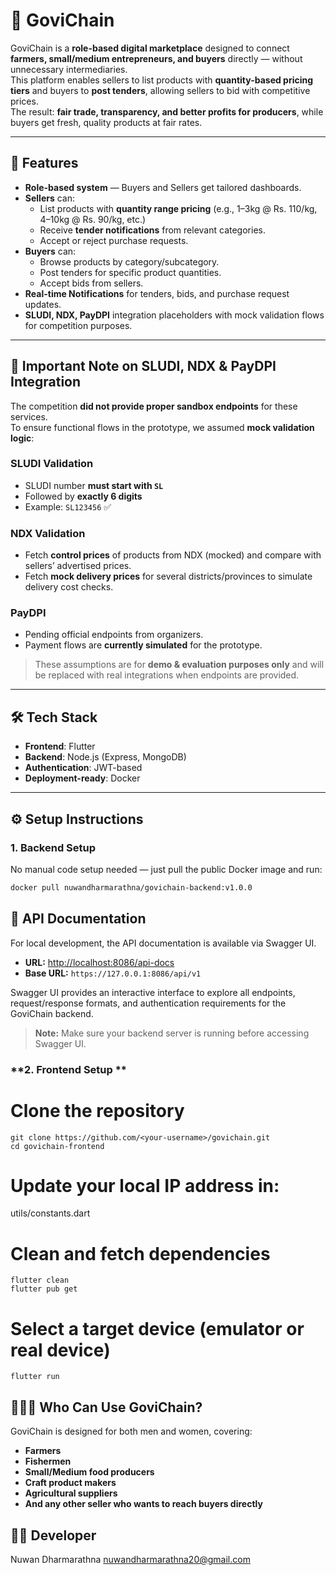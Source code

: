# 🌾 GoviChain

GoviChain is a **role-based digital marketplace** designed to connect **farmers, small/medium entrepreneurs, and buyers** directly — without unnecessary intermediaries.  
This platform enables sellers to list products with **quantity-based pricing tiers** and buyers to **post tenders**, allowing sellers to bid with competitive prices.  
The result: **fair trade, transparency, and better profits for producers**, while buyers get fresh, quality products at fair rates.

---

## 🚀 Features
- **Role-based system** — Buyers and Sellers get tailored dashboards.
- **Sellers** can:
  - List products with **quantity range pricing** (e.g., 1–3kg @ Rs. 110/kg, 4–10kg @ Rs. 90/kg, etc.)
  - Receive **tender notifications** from relevant categories.
  - Accept or reject purchase requests.
- **Buyers** can:
  - Browse products by category/subcategory.
  - Post tenders for specific product quantities.
  - Accept bids from sellers.
- **Real-time Notifications** for tenders, bids, and purchase request updates.
- **SLUDI, NDX, PayDPI** integration placeholders with mock validation flows for competition purposes.

---

## 📜 Important Note on SLUDI, NDX & PayDPI Integration
The competition **did not provide proper sandbox endpoints** for these services.  
To ensure functional flows in the prototype, we assumed **mock validation logic**:

### **SLUDI Validation**
- SLUDI number **must start with `SL`**
- Followed by **exactly 6 digits**
- Example: `SL123456` ✅

### **NDX Validation**
- Fetch **control prices** of products from NDX (mocked) and compare with sellers’ advertised prices.
- Fetch **mock delivery prices** for several districts/provinces to simulate delivery cost checks.

### **PayDPI**
- Pending official endpoints from organizers.
- Payment flows are **currently simulated** for the prototype.

> These assumptions are for **demo & evaluation purposes only** and will be replaced with real integrations when endpoints are provided.

---

## 🛠 Tech Stack
- **Frontend**: Flutter
- **Backend**: Node.js (Express, MongoDB)
- **Authentication**: JWT-based
- **Deployment-ready**: Docker

---

## ⚙️ Setup Instructions

### **1. Backend Setup**
No manual code setup needed — just pull the public Docker image and run:
```bash
docker pull nuwandharmarathna/govichain-backend:v1.0.0
```

## 📖 API Documentation

For local development, the API documentation is available via Swagger UI.

- **URL:** [http://localhost:8086/api-docs](http://localhost:8086/api-docs)  
- **Base URL:** `https://127.0.0.1:8086/api/v1`  

Swagger UI provides an interactive interface to explore all endpoints, request/response formats, and authentication requirements for the GoviChain backend.

> **Note:** Make sure your backend server is running before accessing Swagger UI.



### **2. Frontend Setup **
# Clone the repository
```
git clone https://github.com/<your-username>/govichain.git
cd govichain-frontend
```

# Update your local IP address in:
utils/constants.dart

# Clean and fetch dependencies
```
flutter clean
flutter pub get
```

# Select a target device (emulator or real device)
```
flutter run
```

## 🧑‍🤝‍🧑 Who Can Use GoviChain?

GoviChain is designed for both men and women, covering:

- **Farmers**
- **Fishermen**
- **Small/Medium food producers**
- **Craft product makers**
- **Agricultural suppliers**
- **And any other seller who wants to reach buyers directly**

## 👨‍💻 Developer

Nuwan Dharmarathna
nuwandharmarathna20@gmail.com

